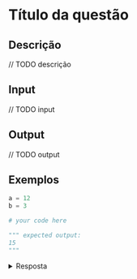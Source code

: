 # Título da questão

## Descrição

// TODO descrição

## Input

// TODO input

## Output

// TODO output

## Exemplos

```python
a = 12
b = 3

# your code here

""" expected output:
15
"""
```

<details>
    <summary>Resposta</summary>
<p>

```python
a = 12
b = 3

res = a + b

print(res)
```

</p>
</details>
